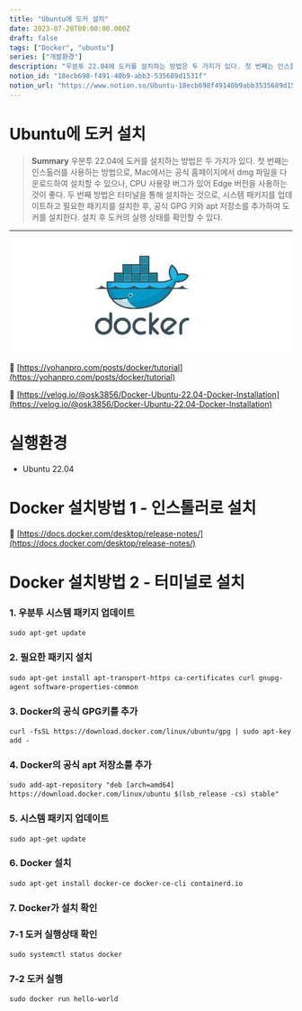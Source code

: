 ```yaml
---
title: "Ubuntu에 도커 설치"
date: 2023-07-20T00:00:00.000Z
draft: false
tags: ["Docker", "ubuntu"]
series: ["개발환경"]
description: "우분투 22.04에 도커를 설치하는 방법은 두 가지가 있다. 첫 번째는 인스톨러를 사용하는 방법으로, Mac에서는 공식 홈페이지에서 dmg 파일을 다운로드하여 설치할 수 있으나, CPU 사용량 버그가 있어 Edge 버전을 사용하는 것이 좋다. 두 번째 방법은 터미널을 통해 설치하는 것으로, 시스템 패키지를 업데이트하고 필요한 패키지를 설치한 후, 공식 GPG 키와 apt 저장소를 추가하여 도커를 설치한다. 설치 후 도커의 실행 상태를 확인할 수 있다."
notion_id: "18ecb698-f491-40b9-abb3-535689d1531f"
notion_url: "https://www.notion.so/Ubuntu-18ecb698f49140b9abb3535689d1531f"
---
```


# Ubuntu에 도커 설치

> **Summary**
> 우분투 22.04에 도커를 설치하는 방법은 두 가지가 있다. 첫 번째는 인스톨러를 사용하는 방법으로, Mac에서는 공식 홈페이지에서 dmg 파일을 다운로드하여 설치할 수 있으나, CPU 사용량 버그가 있어 Edge 버전을 사용하는 것이 좋다. 두 번째 방법은 터미널을 통해 설치하는 것으로, 시스템 패키지를 업데이트하고 필요한 패키지를 설치한 후, 공식 GPG 키와 apt 저장소를 추가하여 도커를 설치한다. 설치 후 도커의 실행 상태를 확인할 수 있다.

---

![Image](image_9a8ca43c8b06.png)

🔗 [https://yohanpro.com/posts/docker/tutorial](https://yohanpro.com/posts/docker/tutorial)

🔗 [https://velog.io/@osk3856/Docker-Ubuntu-22.04-Docker-Installation](https://velog.io/@osk3856/Docker-Ubuntu-22.04-Docker-Installation)

# 실행환경

- Ubuntu 22.04

# Docker 설치방법 1 - 인스톨러로 설치

🔗 [https://docs.docker.com/desktop/release-notes/](https://docs.docker.com/desktop/release-notes/)

# Docker 설치방법 2 - 터미널로 설치

### 1. 우분투 시스템 패키지 업데이트

```shell
sudo apt-get update
```

### 2. 필요한 패키지 설치

```shell
sudo apt-get install apt-transport-https ca-certificates curl gnupg-agent software-properties-common
```

### 3. Docker의 공식 GPG키를 추가

```shell
curl -fsSL https://download.docker.com/linux/ubuntu/gpg | sudo apt-key add -
```

### 4. Docker의 공식 apt 저장소를 추가

```shell
sudo add-apt-repository "deb [arch=amd64] https://download.docker.com/linux/ubuntu $(lsb_release -cs) stable"
```

### 5. 시스템 패키지 업데이트

```shell
sudo apt-get update
```

### 6. Docker 설치

```shell
sudo apt-get install docker-ce docker-ce-cli containerd.io
```

### 7. Docker가 설치 확인

### 7-1 도커 실행상태 확인

```shell
sudo systemctl status docker
```

### 7-2 도커 실행

```shell
sudo docker run hello-world
```

